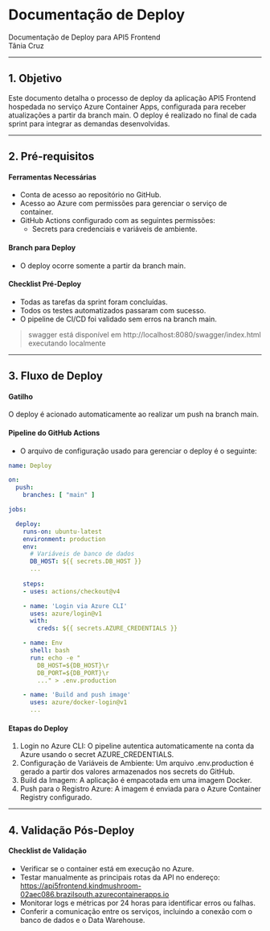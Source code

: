 # Documentação de Deploy

Documentação de Deploy para API5 Frontend<br>
Tânia Cruz

---

## 1. Objetivo

Este documento detalha o processo de deploy da aplicação API5 Frontend hospedada no serviço Azure Container Apps, configurada para receber atualizações a partir da branch main. O deploy é realizado no final de cada sprint para integrar as demandas desenvolvidas.

---

## 2. Pré-requisitos
#### Ferramentas Necessárias
- Conta de acesso ao repositório no GitHub.
- Acesso ao Azure com permissões para gerenciar o serviço de container.
- GitHub Actions configurado com as seguintes permissões:
    - Secrets para credenciais e variáveis de ambiente.

#### Branch para Deploy
- O deploy ocorre somente a partir da branch main.

#### Checklist Pré-Deploy
- Todas as tarefas da sprint foram concluídas.
- Todos os testes automatizados passaram com sucesso.
- O pipeline de CI/CD foi validado sem erros na branch main.
> swagger está disponível em http://localhost:8080/swagger/index.html executando localmente

---

## 3. Fluxo de Deploy

#### Gatilho
O deploy é acionado automaticamente ao realizar um push na branch main.

#### Pipeline do GitHub Actions
- O arquivo de configuração usado para gerenciar o deploy é o seguinte:
```yaml
name: Deploy

on:
  push:
    branches: [ "main" ]

jobs:

  deploy:
    runs-on: ubuntu-latest
    environment: production
    env:
      # Variáveis de banco de dados
      DB_HOST: ${{ secrets.DB_HOST }}
      ...
      
    steps:
    - uses: actions/checkout@v4

    - name: 'Login via Azure CLI'
      uses: azure/login@v1
      with:
        creds: ${{ secrets.AZURE_CREDENTIALS }}

    - name: Env
      shell: bash
      run: echo -e "
        DB_HOST=${DB_HOST}\r
        DB_PORT=${DB_PORT}\r
        ..." > .env.production

    - name: 'Build and push image'
      uses: azure/docker-login@v1
      ...
```

#### Etapas do Deploy
1. Login no Azure CLI: O pipeline autentica automaticamente na conta da Azure usando o secret AZURE_CREDENTIALS.
2. Configuração de Variáveis de Ambiente: Um arquivo .env.production é gerado a partir dos valores armazenados nos secrets do GitHub.
3. Build da Imagem: A aplicação é empacotada em uma imagem Docker.
4. Push para o Registro Azure: A imagem é enviada para o Azure Container Registry configurado.

---

## 4. Validação Pós-Deploy
#### Checklist de Validação
- Verificar se o container está em execução no Azure.
- Testar manualmente as principais rotas da API no endereço:
https://api5frontend.kindmushroom-02aec086.brazilsouth.azurecontainerapps.io
- Monitorar logs e métricas por 24 horas para identificar erros ou falhas.
- Conferir a comunicação entre os serviços, incluindo a conexão com o banco de dados e o Data Warehouse.